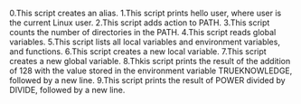 0.This script creates an alias.
1.This script prints hello user, where user is the current Linux user.
2.This script adds action to PATH.
3.This script counts the number of directories in the PATH.
4.This script reads global variables.
5.This script lists all local variables and environment variables, and functions.
6.This script creates a new local variable.
7.This script creates a new global variable.
8.Thkis script prints the result of the addition of 128 with the value stored in the environment variable TRUEKNOWLEDGE, followed by a new line.
9.This script prints the result of POWER divided by DIVIDE, followed by a new line. 

